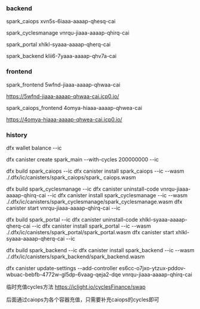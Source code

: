 ### backend

spark_caiops xvn5s-6iaaa-aaaap-qhesq-cai

spark_cyclesmanage vnrqu-jiaaa-aaaap-qhirq-cai

spark_portal xhlkl-syaaa-aaaap-qherq-cai

spark_backend klii6-7yaaa-aaaap-qhv7a-cai

### frontend

spark_frontend  5wfnd-jiaaa-aaaap-qhwaa-cai

https://5wfnd-jiaaa-aaaap-qhwaa-cai.icp0.io/


spark_caiops_frontend 4omya-hiaaa-aaaap-qhwea-cai

https://4omya-hiaaa-aaaap-qhwea-cai.icp0.io/




### history 
dfx wallet balance --ic

dfx canister create spark_main --with-cycles 200000000 --ic

dfx build spark_caiops --ic
dfx canister install spark_caiops --ic --wasm ./.dfx/ic/canisters/spark_caiops/spark_
caiops.wasm

dfx build spark_cyclesmanage --ic
dfx canister uninstall-code vnrqu-jiaaa-aaaap-qhirq-cai --ic
dfx canister install spark_cyclesmanage --ic --wasm ./.dfx/ic/canisters/spark_cyclesmanage/spark_cyclesmanage.wasm
dfx canister start vnrqu-jiaaa-aaaap-qhirq-cai --ic

dfx build spark_portal --ic
dfx canister uninstall-code xhlkl-syaaa-aaaap-qherq-cai --ic
dfx canister install spark_portal --ic --wasm ./.dfx/ic/canisters/spark_portal/spark_portal.wasm
dfx canister start xhlkl-syaaa-aaaap-qherq-cai --ic

dfx build spark_backend --ic
dfx canister install spark_backend --ic --wasm ./.dfx/ic/canisters/spark_backend/spark_backend.wasm

dfx canister update-settings --add-controller es6cc-o7jxo-ytzux-pddov-wbuac-bebfb-4772w-gl5dp-6vaag-qeja2-dqe vnrqu-jiaaa-aaaap-qhirq-cai



临时充值cycles方法
https://iclight.io/cyclesFinance/swap

后面通过caiops为各个容器充值，只需要补充caiops的cycles即可